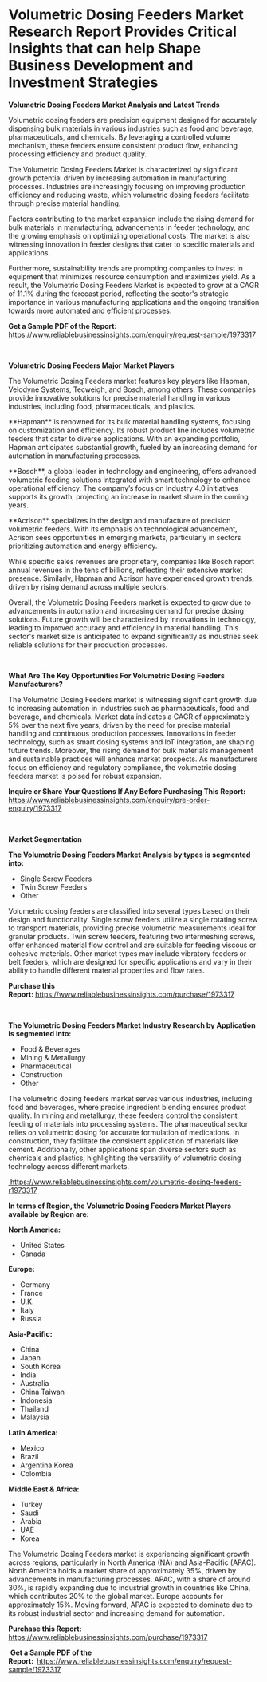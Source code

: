 <p><h1>Volumetric Dosing Feeders Market Research Report Provides Critical Insights that can help Shape Business Development and Investment Strategies</h1></p><p><strong>Volumetric Dosing Feeders Market Analysis and Latest Trends</strong></p>
<p><p>Volumetric dosing feeders are precision equipment designed for accurately dispensing bulk materials in various industries such as food and beverage, pharmaceuticals, and chemicals. By leveraging a controlled volume mechanism, these feeders ensure consistent product flow, enhancing processing efficiency and product quality.</p><p>The Volumetric Dosing Feeders Market is characterized by significant growth potential driven by increasing automation in manufacturing processes. Industries are increasingly focusing on improving production efficiency and reducing waste, which volumetric dosing feeders facilitate through precise material handling. </p><p>Factors contributing to the market expansion include the rising demand for bulk materials in manufacturing, advancements in feeder technology, and the growing emphasis on optimizing operational costs. The market is also witnessing innovation in feeder designs that cater to specific materials and applications.</p><p>Furthermore, sustainability trends are prompting companies to invest in equipment that minimizes resource consumption and maximizes yield. As a result, the Volumetric Dosing Feeders Market is expected to grow at a CAGR of 11.1% during the forecast period, reflecting the sector's strategic importance in various manufacturing applications and the ongoing transition towards more automated and efficient processes.</p></p>
<p><strong>Get a Sample PDF of the Report:&nbsp;</strong> <a href="https://www.reliablebusinessinsights.com/enquiry/request-sample/1973317?utm_campaign=3679&utm_medium=2&utm_source=Github&utm_content=ia&utm_term=16042025&utm_id=volumetric-dosing-feeders">https://www.reliablebusinessinsights.com/enquiry/request-sample/1973317</a></p>
<p>&nbsp;</p>
<p><strong>Volumetric Dosing Feeders Major Market Players</strong></p>
<p><p>The Volumetric Dosing Feeders market features key players like Hapman, Velodyne Systems, Tecweigh, and Bosch, among others. These companies provide innovative solutions for precise material handling in various industries, including food, pharmaceuticals, and plastics.</p><p>**Hapman** is renowned for its bulk material handling systems, focusing on customization and efficiency. Its robust product line includes volumetric feeders that cater to diverse applications. With an expanding portfolio, Hapman anticipates substantial growth, fueled by an increasing demand for automation in manufacturing processes.</p><p>**Bosch**, a global leader in technology and engineering, offers advanced volumetric feeding solutions integrated with smart technology to enhance operational efficiency. The company’s focus on Industry 4.0 initiatives supports its growth, projecting an increase in market share in the coming years.</p><p>**Acrison** specializes in the design and manufacture of precision volumetric feeders. With its emphasis on technological advancement, Acrison sees opportunities in emerging markets, particularly in sectors prioritizing automation and energy efficiency. </p><p>While specific sales revenues are proprietary, companies like Bosch report annual revenues in the tens of billions, reflecting their extensive market presence. Similarly, Hapman and Acrison have experienced growth trends, driven by rising demand across multiple sectors.</p><p>Overall, the Volumetric Dosing Feeders market is expected to grow due to advancements in automation and increasing demand for precise dosing solutions. Future growth will be characterized by innovations in technology, leading to improved accuracy and efficiency in material handling. This sector's market size is anticipated to expand significantly as industries seek reliable solutions for their production processes.</p></p>
<p>&nbsp;</p>
<p><strong>What Are The Key Opportunities For Volumetric Dosing Feeders Manufacturers?</strong></p>
<p><p>The Volumetric Dosing Feeders market is witnessing significant growth due to increasing automation in industries such as pharmaceuticals, food and beverage, and chemicals. Market data indicates a CAGR of approximately 5% over the next five years, driven by the need for precise material handling and continuous production processes. Innovations in feeder technology, such as smart dosing systems and IoT integration, are shaping future trends. Moreover, the rising demand for bulk materials management and sustainable practices will enhance market prospects. As manufacturers focus on efficiency and regulatory compliance, the volumetric dosing feeders market is poised for robust expansion.</p></p>
<p><strong>Inquire or Share Your Questions If Any Before Purchasing This Report:</strong> <a href="https://www.reliablebusinessinsights.com/enquiry/pre-order-enquiry/1973317?utm_campaign=3679&utm_medium=2&utm_source=Github&utm_content=ia&utm_term=16042025&utm_id=volumetric-dosing-feeders">https://www.reliablebusinessinsights.com/enquiry/pre-order-enquiry/1973317</a></p>
<p>&nbsp;</p>
<p><strong>Market Segmentation</strong></p>
<p><strong>The Volumetric Dosing Feeders Market Analysis by types is segmented into:</strong></p>
<p><ul><li>Single Screw Feeders</li><li>Twin Screw Feeders</li><li>Other</li></ul></p>
<p><p>Volumetric dosing feeders are classified into several types based on their design and functionality. Single screw feeders utilize a single rotating screw to transport materials, providing precise volumetric measurements ideal for granular products. Twin screw feeders, featuring two intermeshing screws, offer enhanced material flow control and are suitable for feeding viscous or cohesive materials. Other market types may include vibratory feeders or belt feeders, which are designed for specific applications and vary in their ability to handle different material properties and flow rates.</p></p>
<p><strong>Purchase this Report:&nbsp;</strong><a href="https://www.reliablebusinessinsights.com/purchase/1973317?utm_campaign=3679&utm_medium=2&utm_source=Github&utm_content=ia&utm_term=16042025&utm_id=volumetric-dosing-feeders">https://www.reliablebusinessinsights.com/purchase/1973317</a></p>
<p>&nbsp;</p>
<p><strong>The Volumetric Dosing Feeders Market Industry Research by Application is segmented into:</strong></p>
<p><ul><li>Food & Beverages</li><li>Mining & Metallurgy</li><li>Pharmaceutical</li><li>Construction</li><li>Other</li></ul></p>
<p><p>The volumetric dosing feeders market serves various industries, including food and beverages, where precise ingredient blending ensures product quality. In mining and metallurgy, these feeders control the consistent feeding of materials into processing systems. The pharmaceutical sector relies on volumetric dosing for accurate formulation of medications. In construction, they facilitate the consistent application of materials like cement. Additionally, other applications span diverse sectors such as chemicals and plastics, highlighting the versatility of volumetric dosing technology across different markets.</p></p>
<p><a href="https://www.reliablebusinessinsights.com/volumetric-dosing-feeders-r1973317?utm_campaign=3679&utm_medium=2&utm_source=Github&utm_content=ia&utm_term=16042025&utm_id=volumetric-dosing-feeders">&nbsp;https://www.reliablebusinessinsights.com/volumetric-dosing-feeders-r1973317</a></p>
<p><strong>In terms of Region, the Volumetric Dosing Feeders Market Players available by Region are:</strong></p>
<p>
    <p> <strong> North America: </strong>
        <ul>
            <li>United States</li>
            <li>Canada</li>
        </ul>
        </p> 
    <p> <strong> Europe: </strong>
        <ul>
            <li>Germany</li>
            <li>France</li>
            <li>U.K.</li>
            <li>Italy</li>
            <li>Russia</li>
        </ul>
        </p> 
    <p> <strong> Asia-Pacific: </strong>
        <ul>
            <li>China</li>
            <li>Japan</li>
            <li>South Korea</li>
            <li>India</li>
            <li>Australia</li>
            <li>China Taiwan</li>
            <li>Indonesia</li>
            <li>Thailand</li>
            <li>Malaysia</li>
        </ul>
        </p> 
    <p> <strong> Latin America: </strong>
        <ul>
            <li>Mexico</li>
            <li>Brazil</li>
            <li>Argentina Korea</li>
            <li>Colombia</li>
        </ul>
        </p> 
    <p> <strong> Middle East & Africa: </strong>
        <ul>
            <li>Turkey</li>
            <li>Saudi</li>
            <li>Arabia</li>
            <li>UAE</li>
            <li>Korea</li>
        </ul>
    </p>
    </p>
<p><p>The Volumetric Dosing Feeders market is experiencing significant growth across regions, particularly in North America (NA) and Asia-Pacific (APAC). North America holds a market share of approximately 35%, driven by advancements in manufacturing processes. APAC, with a share of around 30%, is rapidly expanding due to industrial growth in countries like China, which contributes 20% to the global market. Europe accounts for approximately 15%. Moving forward, APAC is expected to dominate due to its robust industrial sector and increasing demand for automation.</p></p>
<p><strong>Purchase this Report: </strong><a href="https://www.reliablebusinessinsights.com/purchase/1973317?utm_campaign=3679&utm_medium=2&utm_source=Github&utm_content=ia&utm_term=16042025&utm_id=volumetric-dosing-feeders">https://www.reliablebusinessinsights.com/purchase/1973317</a></p>
<p>&nbsp;<strong>Get a Sample PDF of the Report:&nbsp;&nbsp;</strong><a href="https://www.reliablebusinessinsights.com/enquiry/request-sample/1973317?utm_campaign=3679&utm_medium=2&utm_source=Github&utm_content=ia&utm_term=16042025&utm_id=volumetric-dosing-feeders">https://www.reliablebusinessinsights.com/enquiry/request-sample/1973317</a></p>
<p><strong></strong></p>
<p><p></p><p></p><p></p></p>